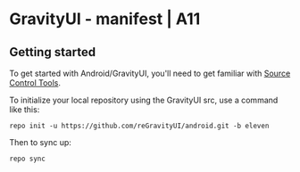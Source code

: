 GravityUI - manifest | A11
===========

Getting started
---------------

To get started with Android/GravityUI, you'll need to get familiar with [Source Control Tools](https://source.android.com/setup/develop).

To initialize your local repository using the GravityUI src, use a command like this:
```
repo init -u https://github.com/reGravityUI/android.git -b eleven
```
Then to sync up:
```
repo sync
```
